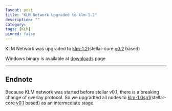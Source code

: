 ```yaml
---
layout: post
title: "KLM Network Upgraded to klm-1.2"
description: ""
category: 
tags: [KLM]
pinned: false
---
```


KLM Network was upgraded to [klm-1.2](https://github.com/strllar/stellar-core/releases/tag/klm-1.2)(stellar-core [v0.2](https://github.com/stellar/stellar-core/releases/tag/v0.2) based)

Windows binary is available at [downloads](/downloads) page

---

## Endnote
Because KLM network was started before stellar v0.1, there is a breaking change of overlay protocol. So we upgradted all nodes to [klm-1.0sp1](https://github.com/strllar/stellar-core/releases/tag/klm-1.0sp1)(stellar-core [v0.1](https://github.com/stellar/stellar-core/releases/tag/v0.1) based) as an intermediate stage.
